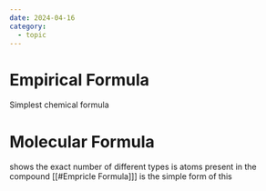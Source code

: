 ```yaml
---
date: 2024-04-16
category:
  - topic
---
```

# Empirical Formula
Simplest chemical formula
# Molecular Formula
shows the exact number of different types is atoms present in the compound
[[#Empricle Formula]]] is the simple form of this